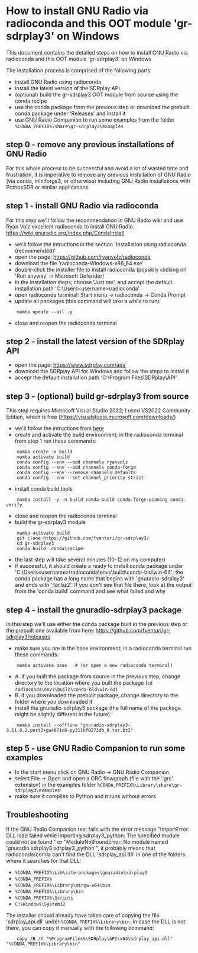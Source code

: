 # How to install GNU Radio via radioconda and this OOT module 'gr-sdrplay3' on Windows

This document contains the detailed steps on how to install GNU Radio via radioconda and this OOT module 'gr-sdrplay3' on Windows

The installation process is comprised of the following parts:
- install GNU Radio using radioconda
- install the latest version of the SDRplay API
- (optional) build the gr-sdrplay3 OOT module from source using the conda recipe
- use the conda package from the previous step or download the prebuilt conda package under 'Releases' and install it
- use GNU Radio Companion to run some examples from the folder `%CONDA_PREFIX%\share\gr-sdrplay3\examples`


## step 0 - remove any previous installations of GNU Radio

For this whole process to be successful and avoid a lot of wasted time and frustration, it is imperative to remove any previous installation of GNU Radio (via conda, miniforge3, or otherwise) including GNU Radio installations with PothosSDR or similar applications


## step 1 - install GNU Radio via radioconda

For this step we'll follow the recommendation in GNU Radio wiki and use Ryan Volz excellent radioconda to install GNU Radio: https://wiki.gnuradio.org/index.php/CondaInstall

- we'll follow the intructions in the section 'Installation using radioconda (recommended)'
- open the page: https://github.com/ryanvolz/radioconda
- download the file 'radioconda-Windows-x86_64.exe'
- double-click the installer file to install radioconda (possibly clicking on 'Run anyway' in Microsoft Defender)
- in the installation steps, choose 'Just me', and accept the default installation path 'C:\Users\<username>\radioconda'
- open radioconda terminal:
    Start menu -> radioconda -> Conda Prompt
- update all packages (this command will take a while to run):
```
    mamba update --all -y
```
- close and reopen the radioconda terminal


## step 2 - install the latest version of the SDRplay API

- open the page: https://www.sdrplay.com/api/
- download the SDRplay API for Windows and follow the steps to install it
- accept the default installation path 'C:\Program Files\SDRplay\API'


## step 3 - (optional) build gr-sdrplay3 from source

This step requires Microsoft Visual Studio 2022; I used VS2022 Community Edition, which is free (https://visualstudio.microsoft.com/downloads/)

- we'll follow the intructions from [here](.conda/README.md#building-the-package)
- create and activate the build environment; in the radioconda terminal from step 1 run these commands:
```
    mamba create -n build
    mamba activate build
    conda config --env --add channels ryanvolz
    conda config --env --add channels conda-forge
    conda config --env --remove channels defaults
    conda config --env --set channel_priority strict
```
- install conda build tools
```
    mamba install -y -n build conda-build conda-forge-pinning conda-verify
```
- close and reopen the radioconda terminal
- build the gr-sdrplay3 module
```
    mamba activate build
    git clone https://github.com/fventuri/gr-sdrplay3/
    cd gr-sdrplay3
    conda build .conda\recipe
```
- the last step will take several minutes (10-12 on my computer)
- if successful, it should create a ready to install conda package under 'C:\Users\<username>\radioconda\envs\build\conda-bld\win-64'; the conda package has a long name that begins with 'gnuradio-sdrplay3' and ends with '.tar.bz2'. If you don't see that file there, look at the output from the 'conda build' command and see what failed and why


## step 4 - install the gnuradio-sdrplay3 package

In this step we'll use either the conda package built in the previous step or the prebuilt one available from here: https://github.com/fventuri/gr-sdrplay3/releases

- make sure you are in the base environment; in a radioconda terminal run these commands:
```
    mamba activate base   # (or open a new radioconda terminal)
```
- A. if you built the package from source in the previous step, change directory to the location where you built the package (`cd radioconda\envs\build\conda-bld\win-64`)
- B. if you downloaded the prebuilt package, change directory to the folder where you downloaded it
- install the gnuradio-sdrplay3 package (the full name of the package might be slightly different in the future):
```
    mamba install --offline "gnuradio-sdrplay3-3.11.0.2.post2+ga4071c6-py311hf0272db_0.tar.bz2"
```


## step 5 - use GNU Radio Companion to run some examples

- In the start menu click on GNU Radio -> GNU Radio Companion
- select File -> Open and open a GRC flowgraph (file with the '.grc' extension) in the examples folder `%CONDA_PREFIX%\Library\share\gr-sdrplay3\examples`
- make sure it compiles to Python and it runs without errors


## Troubleshooting

If the GNU Radio Companion test fails with the error message "ImportError: DLL load failed while importing sdrplay3_python: The specified module could not be found." or "ModuleNotFoundError: No module named 'gnuradio.sdrplay3.sdrplay3_python'", it probably means that radioconda/conda can't find the DLL 'sdrplay_api.dll' in one of the folders where it searches for that DLL:
- `%CONDA_PREFIX%\Lib\site-packages\gnuradio\sdrplay3`
- `%CONDA_PREFIX%`
- `%CONDA_PREFIX%\Library\mingw-w64\bin`
- `%CONDA_PREFIX%\Library\bin`
- `%CONDA_PREFIX%\Scripts`
- `C:\Windows\System32`

The installer should already have taken care of copying the file 'sdrplay_api.dll' under `%CONDA_PREFIX%\Library\bin`. In case the DLL is not there, you can copy it manually with the following command:
```
    copy /B /Y "%ProgramFiles%\SDRplay\API\x64\sdrplay_api.dll" "%CONDA_PREFIX%\Library\bin"
```
